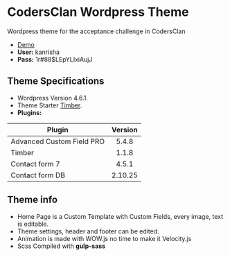 
# CodersClan Wordpress Theme

Wordpress theme for the acceptance challenge in CodersClan
* [Demo](http://104.236.86.198/)
* __User:__ kanrisha
* __Pass:__ 1r#88$LEpYLIxiAujJ

## Theme Specifications

* Wordpress Version 4.6.1.
* Theme Starter [Timber](https://github.com/timber/starter-theme).
* __Plugins:__

| Plugin                    | Version       |
| ------------------------- |:-------------:|
| Advanced Custom Field PRO | 5.4.8         |  
| Timber                    | 1.1.8         |
| Contact form 7            | 4.5.1         |
| Contact form DB           | 2.10.25       |

## Theme info
* Home Page is a Custom Template with Custom Fields, every image, text is editable.
* Theme settings, header and footer can be edited.
* Animation is made with WOW.js no time to make it Velocity.js
* Scss Compiled with __gulp-sass__
 
